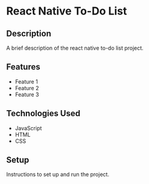# React Native To-Do List

## Description

A brief description of the react native to-do list project.

## Features

- Feature 1
- Feature 2
- Feature 3

## Technologies Used

- JavaScript
- HTML
- CSS

## Setup

Instructions to set up and run the project.
